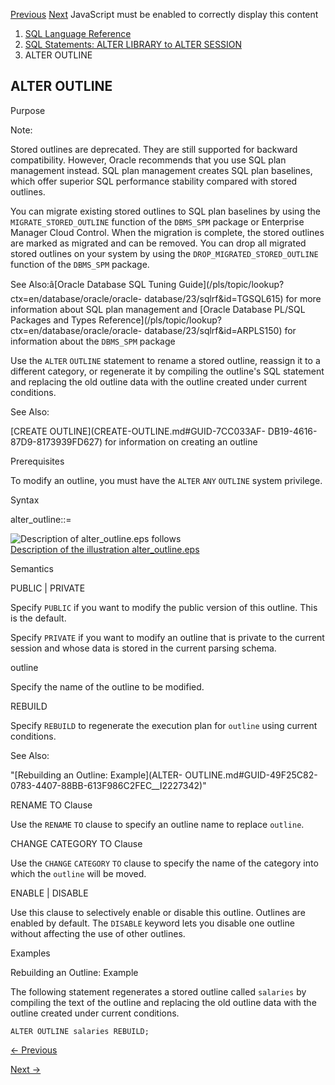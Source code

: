 [Previous](ALTER-OPERATOR.md) [Next](ALTER-PACKAGE.md) JavaScript must be
enabled to correctly display this content

  1. [SQL Language Reference ](index.md)
  2. [ SQL Statements: ALTER LIBRARY to ALTER SESSION](SQL-Statements-ALTER-LIBRARY-to-ALTER-SESSION.md)
  3. ALTER OUTLINE 

## ALTER OUTLINE

Purpose

Note:

Stored outlines are deprecated. They are still supported for backward
compatibility. However, Oracle recommends that you use SQL plan management
instead. SQL plan management creates SQL plan baselines, which offer superior
SQL performance stability compared with stored outlines.

You can migrate existing stored outlines to SQL plan baselines by using the
`MIGRATE_STORED_OUTLINE` function of the `DBMS_SPM` package or Enterprise
Manager Cloud Control. When the migration is complete, the stored outlines are
marked as migrated and can be removed. You can drop all migrated stored
outlines on your system by using the `DROP_MIGRATED_STORED_OUTLINE` function
of the `DBMS_SPM` package.

See Also:â[Oracle Database SQL Tuning
Guide](/pls/topic/lookup?ctx=en/database/oracle/oracle-
database/23/sqlrf&id=TGSQL615) for more information about SQL plan management
and [Oracle Database PL/SQL Packages and Types
Reference](/pls/topic/lookup?ctx=en/database/oracle/oracle-
database/23/sqlrf&id=ARPLS150) for information about the `DBMS_SPM` package

Use the `ALTER` `OUTLINE` statement to rename a stored outline, reassign it to
a different category, or regenerate it by compiling the outline's SQL
statement and replacing the old outline data with the outline created under
current conditions.

See Also:

[CREATE OUTLINE](CREATE-OUTLINE.md#GUID-7CC033AF-
DB19-4616-87D9-8173939FD627) for information on creating an outline

Prerequisites

To modify an outline, you must have the `ALTER` `ANY` `OUTLINE` system
privilege.

Syntax

alter_outline::=

![Description of alter_outline.eps
follows](https://docs.oracle.com/en/database/oracle/oracle-database/23/sqlrf/img/alter_outline.gif)  
[Description of the illustration
alter_outline.eps](img_text/alter_outline.md)

Semantics

PUBLIC | PRIVATE 

Specify `PUBLIC` if you want to modify the public version of this outline.
This is the default.

Specify `PRIVATE` if you want to modify an outline that is private to the
current session and whose data is stored in the current parsing schema.

outline

Specify the name of the outline to be modified.

REBUILD

Specify `REBUILD` to regenerate the execution plan for `outline` using current
conditions.

See Also:

"[Rebuilding an Outline: Example](ALTER-
OUTLINE.md#GUID-49F25C82-0783-4407-88BB-613F986C2FEC__I2227342)"

RENAME TO Clause

Use the `RENAME` `TO` clause to specify an outline name to replace `outline`.

CHANGE CATEGORY TO Clause

Use the `CHANGE` `CATEGORY` `TO` clause to specify the name of the category
into which the `outline` will be moved.

ENABLE | DISABLE

Use this clause to selectively enable or disable this outline. Outlines are
enabled by default. The `DISABLE` keyword lets you disable one outline without
affecting the use of other outlines.

Examples

Rebuilding an Outline: Example

The following statement regenerates a stored outline called `salaries` by
compiling the text of the outline and replacing the old outline data with the
outline created under current conditions.

    
    
    ALTER OUTLINE salaries REBUILD;


[← Previous](ALTER-OPERATOR.md)

[Next →](ALTER-PACKAGE.md)
